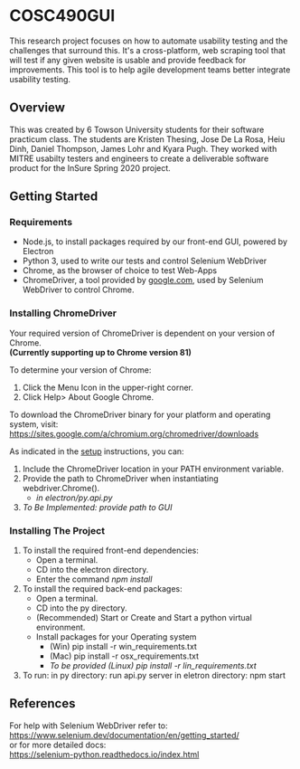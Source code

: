 # COSC490GUI
This research project focuses on how to automate usability testing and the challenges that surround this. It's a cross-platform, web scraping tool that will test if any given website is usable and provide feedback for improvements. This tool is to help agile development teams better integrate usability testing.

## Overview
This was created by 6 Towson University students for their software practicum class. The students are Kristen Thesing, Jose De La Rosa, Heiu Dinh, Daniel Thompson, James Lohr and Kyara Pugh. They worked with MITRE usabilty testers and engineers to create a deliverable software product for the InSure Spring 2020 project. 


## Getting Started


### Requirements  
- Node.js, to install packages required by our front-end GUI, powered by Electron
- Python 3, used to write our tests and control Selenium WebDriver
- Chrome, as the browser of choice to test Web-Apps
- ChromeDriver, a tool provided by [google.com](https://sites.google.com/a/chromium.org/chromedriver/home "ChromeDriver Documentation"), used by Selenium WebDriver to control Chrome. 

### Installing ChromeDriver 

Your required version of ChromeDriver is dependent on your version of Chrome.  
**(Currently supporting up to Chrome version 81)**  

To determine your version of Chrome:
1. Click the Menu Icon in the upper-right corner.  
2. Click Help> About Google Chrome.  

To download the ChromeDriver binary for your platform and operating system, visit:  
https://sites.google.com/a/chromium.org/chromedriver/downloads  

As indicated in the [setup](https://sites.google.com/a/chromium.org/chromedriver/getting-started) instructions, you can:
1. Include the ChromeDriver location in your PATH environment variable.
2. Provide the path to ChromeDriver when instantiating webdriver.Chrome().
   * *in electron/py.api.py*
3. *To Be Implemented: provide path to GUI*

### Installing The Project

1. To install the required front-end dependencies:  
   * Open a terminal.
   * CD into the electron directory.
   * Enter the command *npm install*
2. To install the required back-end packages:   
   * Open a terminal.
   * CD into the py directory.
   * (Recommended) Start or Create and Start a python virtual environment.
   * Install packages for your Operating system
      * (Win) pip install -r win_requirements.txt
      * (Mac) pip install -r osx_requirements.txt
      * *To be provided (Linux) pip install -r lin_requirements.txt*
3. To run:
    in py directory: run api.py server
    in eletron directory: npm start
    
## References

For help with Selenium WebDriver refer to:  
https://www.selenium.dev/documentation/en/getting_started/  
or for more detailed docs:  
https://selenium-python.readthedocs.io/index.html
